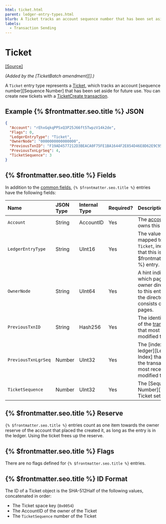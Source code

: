 ```yaml
---
html: ticket.html
parent: ledger-entry-types.html
blurb: A Ticket tracks an account sequence number that has been set aside for future use.
labels:
  - Transaction Sending
---
```

# Ticket

[[Source]](https://github.com/XRPLF/rippled/blob/76a6956138c4ecd156c5c408f136ed3d6ab7d0c1/src/ripple/protocol/impl/LedgerFormats.cpp#L155-L164)

_(Added by the [TicketBatch amendment][].)_

A `Ticket` entry type represents a [Ticket](../../../../concepts/accounts/tickets.md), which tracks an account [sequence number][Sequence Number] that has been set aside for future use. You can create new tickets with a [TicketCreate transaction](../../transactions/types/ticketcreate.md).

## Example {% $frontmatter.seo.title %} JSON

```json
{
  "Account": "rEhxGqkqPPSxQ3P25J66ft5TwpzV14k2de",
  "Flags": 0,
  "LedgerEntryType": "Ticket",
  "OwnerNode": "0000000000000000",
  "PreviousTxnID": "F19AD4577212D3BEACA0F75FE1BA1644F2E854D46E8D62E9C95D18E9708CBFB1",
  "PreviousTxnLgrSeq": 4,
  "TicketSequence": 3
}
```

## {% $frontmatter.seo.title %} Fields

In addition to the [common fields](../common-fields.md), `{% $frontmatter.seo.title %}` entries have the following fields:

| Name                | JSON Type | Internal Type | Required? | Description                |
|:--------------------|:----------|:--------------|:----------|:---------------------------|
| `Account`           | String    | AccountID     | Yes       | The [account](../../../../concepts/accounts/accounts.md) that owns this Ticket. |
| `LedgerEntryType`   | String    | UInt16        | Yes       | The value `0x0054`, mapped to the string `Ticket`, indicates that this is a {% $frontmatter.seo.title %} entry. |
| `OwnerNode`         | String    | UInt64        | Yes       | A hint indicating which page of the owner directory links to this entry, in case the directory consists of multiple pages. |
| `PreviousTxnID`     | String    | Hash256       | Yes       | The identifying hash of the [transaction](../../../../concepts/transactions/index.md) that most recently modified this entry. |
| `PreviousTxnLgrSeq` | Number    | UInt32        | Yes       | The [index of the ledger][Ledger Index] that contains the transaction that most recently modified this entry. |
| `TicketSequence`    | Number    | UInt32        | Yes       | The [Sequence Number][] this Ticket sets aside. |


## {% $frontmatter.seo.title %} Reserve

`{% $frontmatter.seo.title %}` entries count as one item towards the owner reserve of the account that placed the created it, as long as the entry is in the ledger. Using the ticket frees up the reserve.


## {% $frontmatter.seo.title %} Flags

There are no flags defined for `{% $frontmatter.seo.title %}` entries.


## {% $frontmatter.seo.title %} ID Format

The ID of a Ticket object is the SHA-512Half of the following values, concatenated in order:

* The Ticket space key (`0x0054`)
* The AccountID of the owner of the Ticket
* The `TicketSequence` number of the Ticket
